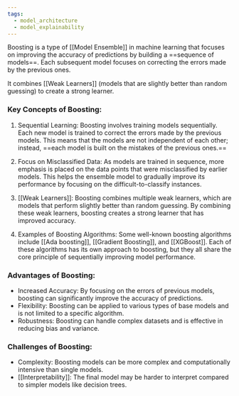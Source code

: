 ```yaml
---
tags:
  - model_architecture
  - model_explainability
---
```

Boosting is a type of [[Model Ensemble]] in machine learning that focuses on improving the accuracy of predictions by building a ==sequence of models==.    Each subsequent model focuses on correcting the errors made by the previous ones.

It combines [[Weak Learners]] (models that are slightly better than random guessing) to create a strong learner. 

### Key Concepts of Boosting:

1. Sequential Learning: Boosting involves training models sequentially. Each new model is trained to correct the errors made by the previous models. This means that the models are not independent of each other; instead, ==each model is built on the mistakes of the previous ones.==

2. Focus on Misclassified Data: As models are trained in sequence, more emphasis is placed on the data points that were misclassified by earlier models. This helps the ensemble model to gradually improve its performance by focusing on the difficult-to-classify instances.

3. [[Weak Learners]]: Boosting combines multiple weak learners, which are models that perform slightly better than random guessing. By combining these weak learners, boosting creates a strong learner that has improved accuracy.

4. Examples of Boosting Algorithms: Some well-known boosting algorithms include [[Ada boosting]], [[Gradient Boosting]], and [[XGBoost]]. Each of these algorithms has its own approach to boosting, but they all share the core principle of sequentially improving model performance.

### Advantages of Boosting:

- Increased Accuracy: By focusing on the errors of previous models, boosting can significantly improve the accuracy of predictions.
- Flexibility: Boosting can be applied to various types of base models and is not limited to a specific algorithm.
- Robustness: Boosting can handle complex datasets and is effective in reducing bias and variance.

### Challenges of Boosting:

- Complexity: Boosting models can be more complex and computationally intensive than single models.
- [[Interpretability]]: The final model may be harder to interpret compared to simpler models like decision trees.